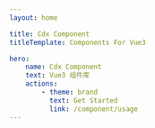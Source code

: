 ```yaml
---
layout: home

title: Cdx Component
titleTemplate: Components For Vue3

hero:
    name: Cdx Component
    text: Vue3 组件库
    actions:
        - theme: brand
          text: Get Started
          link: /component/usage
---
```

